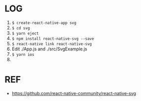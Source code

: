 # LOG

1. `$ create-react-native-app svg`
2. `$ cd svg`
3. `$ yarn eject`
4. `$ npm install react-native-svg --save`
5. `$ react-native link react-native-svg`
6. Edit ./App.js and ./src/SvgExample.js
7. `$ yarn ios`
8.

# REF

- https://github.com/react-native-community/react-native-svg
